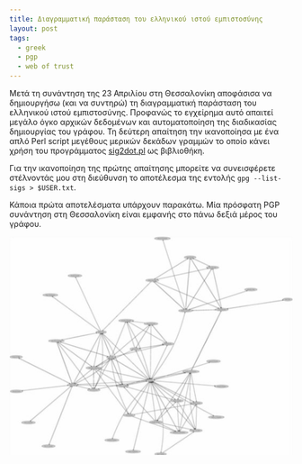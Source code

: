 ```yaml
---
title: Διαγραμματική παράσταση του ελληνικού ιστού εμπιστοσύνης
layout: post
tags:
  - greek
  - pgp
  - web of trust
---
```

Μετά τη συνάντηση της 23 Απριλίου στη Θεσσαλονίκη αποφάσισα να δημιουργήσω (και
να συντηρώ) τη διαγραμματική παράσταση του ελληνικού ιστού εμπιστοσύνης. Προφανώς
το εγχείρημα αυτό απαιτεί μεγάλο όγκο αρχικών δεδομένων και αυτοματοποίηση της
διαδικασίας δημιουργίας του γράφου. Τη δεύτερη απαίτηση την ικανοποίησα με ένα απλό
Perl script μεγέθους μερικών δεκάδων γραμμών το οποίο κάνει χρήση του προγράμματος
[sig2dot.pl](http://www.chaosreigns.com/code/sig2dot/) ως βιβλιοθήκη.

Για την ικανοποίηση της πρώτης απαίτησης μπορείτε να συνεισφέρετε στέλνοντάς μου στη
διεύθυνση <argp at domain cs.tcd.ie> το αποτέλεσμα της εντολής
`gpg --list-sigs > $USER.txt`.

Κάποια πρώτα αποτελέσματα υπάρχουν παρακάτω. Μία πρόσφατη PGP συνάντηση στη Θεσσαλονίκη
είναι εμφανής στο πάνω δεξιά μέρος του γράφου.

<p align="center">
<a href="/public/pgp-110508.jpg"><img src="/public/pgp-110508-small.jpg" /></a>
</p>
